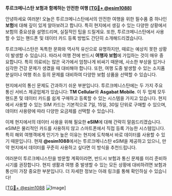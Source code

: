 **투르크메니스탄 보험과 함께하는 안전한 여행 [[TG💪+ @esim1088](https://t.me/s/esim1088)]**

안녕하세요 여러분! 오늘은 투르크메니스탄에서의 안전한 여행을 위한 필수품 중 하나인 **보험**에 대해 깊이 있게 알아보려고 합니다. 특히 현지에서 생길 수 있는 다양한 상황에서 보험의 중요성을 설명드리며, 실질적인 팁을 드릴게요. 또한, 투르크메니스탄에서 사용할 수 있는 핸드폰 및 데이터 카드 등록 방법도 간단히 소개해드리겠습니다.

투르크메니스탄은 독특한 문화와 역사적 유산으로 유명하지만, 때로는 예상치 못한 상황이 발생할 수 있습니다. 따라서 여행 전에 반드시 **여행자 보험**에 가입하는 것이 매우 중요합니다. 특히 의료비는 많은 국가에서 엄청나게 비싸기 때문에, 사소한 부상을 입거나 심각한 건강 문제가 생겼을 때 대비해야 합니다. 또한, 여행 도중 발생할 수 있는 소지품 분실이나 여행 취소 등의 문제를 대비하여 다양한 보험 상품을 선택할 수 있습니다.

현지에서의 통신 문제도 간과하기 쉬운 부분입니다. 투르크메니스탄에는 두 가지 주요 통신 서비스 제공업체가 있습니다: **TM Cellular**와 **Asgabat Mobile**. 이 두 업체 모두 핸드폰 및 데이터 카드를 쉽게 구매하고 등록할 수 있는 시스템을 가지고 있습니다. 현지에서 사용할 수 있는 SIM 카드는 기본적으로 7일, 15일, 30일 단위로 구매할 수 있으며, 데이터 사용량에 따라 다양한 요금제를 선택할 수 있습니다.

이제 현지에서의 데이터 사용을 위해 필요한 **eSIM**에 대해 간략히 말씀드리겠습니다. eSIM은 물리적인 카드를 사용하지 않고 스마트폰에서 직접 등록 가능한 시스템입니다. 특히 해외 여행객에게 인기가 높은 이유는 현지에 도착해서 바로 데이터를 사용할 수 있기 때문입니다. 현재 **@esim1088**에서는 투르크메니스탄 eSIM을 제공하고 있으니, 만약 현지에서 데이터를 꾸준히 사용하고 싶다면 이 방식을 추천드립니다.

여러분이 투르크메니스탄을 방문할 계획이라면, 반드시 보험과 통신 문제를 미리 준비하시기를 권장합니다. 현지 생활과 여행 중 발생할 수 있는 모든 상황에 대비하려면 보험과 통신이 가장 중요한 부분입니다. 더 자세한 정보는 아래 링크를 통해 확인하실 수 있습니다!

[[TG💪+ @esim1088](https://t.me/s/esim1088) ![Image](https://i.postimg.cc/Y0z9fWf4/image.png)]